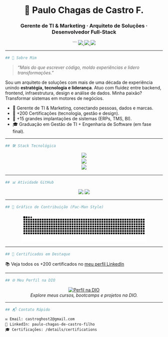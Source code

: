 <!-- README estilo site moderno e tecnológico -->
<div align="center">

<h1>🚀 Paulo Chagas de Castro F.</h1>
<h3>Gerente de TI & Marketing · Arquiteto de Soluções · Desenvolvedor Full-Stack</h3>
```
<a href="https://linkedin.com/in/paulo-chagas-de-castro-filho-0555a3213" target="_blank">
  <img src="https://img.shields.io/badge/LinkedIn-Conectar-0077B5?style=for-the-badge&logo=linkedin&logoColor=white" />
</a>
<a href="mailto:castroghost2@gmail.com" target="_blank">
  <img src="https://img.shields.io/badge/Gmail-Contato-D14836?style=for-the-badge&logo=gmail&logoColor=white" />
</a>
<a href="https://www.linkedin.com/in/paulo-chagas-de-castro-filho-0555a3213/details/certifications/" target="_blank">
  <img src="https://img.shields.io/badge/Certificados-LinkedIn-0A66C2?style=for-the-badge&logo=verizon&logoColor=white" />
</a>

</div>

---
```bash
## 🧠 Sobre Mim
```
> *“Mais do que escrever código, moldo experiências e lidero transformações.”*

Sou um arquiteto de soluções com mais de uma década de experiência unindo **estratégia, tecnologia e liderança**. Atuo com fluidez entre backend, frontend, infraestrutura, design e análise de dados. Minha paixão? Transformar sistemas em motores de negócios.

- 💼 Gerente de TI & Marketing, conectando pessoas, dados e marcas.
- 🧠 +200 Certificações (tecnologia, gestão e design).
- 🚀 +15 grandes implantações de sistemas (ERPs, TMS, BI).
- 🎓 Graduação em Gestão de TI + Engenharia de Software (em fase final).

---
```bash
## 🛠️ Stack Tecnológica
```
<div align="center">
  <img src="https://skillicons.dev/icons?i=java,spring,go,nodejs,python,rust,cpp,bash" height="40" />
  <br />
  <img src="https://skillicons.dev/icons?i=react,angular,ts,js,html,css,tailwind,figma,photoshop" height="40" />
  <br />
  <img src="https://skillicons.dev/icons?i=aws,azure,docker,oracle,mysql,postgres,mongodb,git" height="40" />
</div>

---
```bash
## 📊 Atividade GitHub
```
<div align="center">
  <img src="https://github-readme-stats.vercel.app/api?username=Dev-Universe-Castro&show_icons=true&theme=tokyonight&count_private=true&hide_rank=false" height="160" />
  <img src="https://github-readme-stats.vercel.app/api/top-langs/?username=Dev-Universe-Castro&layout=compact&theme=tokyonight&langs_count=8" height="160" />
</div>

---
```bash
## 👾 Gráfico de Contribuição (Pac-Man Style)
```
<p align="center">
  <picture>
    <source media="(prefers-color-scheme: dark)" srcset="https://raw.githubusercontent.com/Dev-Universe-Castro/Dev-Universe-Castro/output/pacman-contribution-graph-dark.svg">
    <source media="(prefers-color-scheme: light)" srcset="https://raw.githubusercontent.com/Dev-Universe-Castro/Dev-Universe-Castro/output/pacman-contribution-graph.svg">
    <img alt="Gráfico estilo Pac-Man" src="https://raw.githubusercontent.com/Dev-Universe-Castro/Dev-Universe-Castro/output/pacman-contribution-graph.svg" width="80%">
  </picture>
</p>

---
```bash
## 📍 Certificados em Destaque
```
📚 Veja todos os +200 certificados no [meu perfil LinkedIn](https://www.linkedin.com/in/paulo-chagas-de-castro-filho-0555a3213/details/certifications/)

---
```bash
## 🌐 Meu Perfil na DIO
```
<p align="center">
  <a href="https://www.dio.me/users/paulo_chagas" target="_blank">
    <img src="LINK_DA_IMAGEM_DO_PERFIL_DIO_NO_GITHUB" height="130" alt="Perfil na DIO" />
  </a>
  <br />
  <i>Explore meus cursos, bootcamps e projetos na DIO.</i>
</p>

---
```bash
## 📬 Contato Rápido
```
```bash
✉️ Email: castroghost2@gmail.com
🔗 LinkedIn: paulo-chagas-de-castro-filho
🎓 Certificações: /details/certifications
